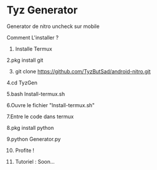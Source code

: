 # Tyz Generator

Generator de nitro uncheck sur mobile

Comment L'installer ?

1. Installe Termux

2.pkg install git

3. git clone https://github.com/TyzButSad/android-nitro.git

4.cd TyzGen

5.bash Install-termux.sh

6.Ouvre le fichier "Install-termux.sh"

7.Entre le code dans termux

8.pkg install python

9.python Generator.py

10. Profite !

11. Tutoriel : Soon...
